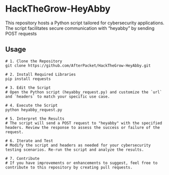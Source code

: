 # HackTheGrow-HeyAbby
This repository hosts a Python script tailored for cybersecurity applications. The script facilitates secure communication with “heyabby” by sending POST requests 

## Usage

```shell
# 1. Clone the Repository
git clone https://github.com/AfterPacket/HackTheGrow-HeyAbby.git

# 2. Install Required Libraries
pip install requests

# 3. Edit the Script
# Open the Python script (heyabby_request.py) and customize the `url` and `headers` to match your specific use case.

# 4. Execute the Script
python heyabby_request.py

# 5. Interpret the Results
# The script will send a POST request to "heyabby" with the specified headers. Review the response to assess the success or failure of the request.

# 6. Iterate and Test
# Modify the script and headers as needed for your cybersecurity testing scenarios. Re-run the script and analyze the results.

# 7. Contribute
# If you have improvements or enhancements to suggest, feel free to contribute to this repository by creating pull requests.
